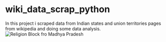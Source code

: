 # wiki_data_scrap_python
In this project i scraped data from Indian states and union territories pages from wikipedia and doing some data analysis.
![Religion Block fro Madhya Pradesh](https://github.com/spiderOO7/wiki_data_scrap_python/blob/master/Wiki_religion/sample_bolck.png)

